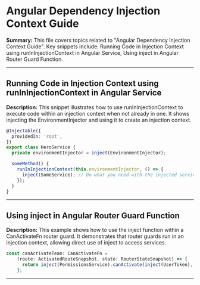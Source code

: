 # Angular Dependency Injection Context Guide

**Summary:** This file covers topics related to "Angular Dependency Injection Context Guide". Key snippets include: Running Code in Injection Context using runInInjectionContext in Angular Service, Using inject in Angular Router Guard Function.

---

## Running Code in Injection Context using runInInjectionContext in Angular Service

**Description:** This snippet illustrates how to use runInInjectionContext to execute code within an injection context when not already in one. It shows injecting the EnvironmentInjector and using it to create an injection context.

```typescript
@Injectable({
  providedIn: 'root',
})
export class HeroService {
  private environmentInjector = inject(EnvironmentInjector);

  someMethod() {
    runInInjectionContext(this.environmentInjector, () => {
      inject(SomeService); // Do what you need with the injected service
    });
  }
}
```

---

## Using inject in Angular Router Guard Function

**Description:** This example shows how to use the inject function within a CanActivateFn router guard. It demonstrates that router guards run in an injection context, allowing direct use of inject to access services.

```typescript
const canActivateTeam: CanActivateFn =
    (route: ActivatedRouteSnapshot, state: RouterStateSnapshot) => {
      return inject(PermissionsService).canActivate(inject(UserToken), route.params.id);
    };
```

---